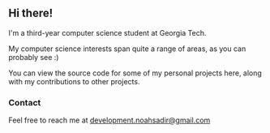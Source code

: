 ## Hi there!

I'm a third-year computer science student at Georgia Tech.

My computer science interests span quite a range of areas, as you can probably see :)

You can view the source code for some of my personal projects here, along with my contributions to other projects.

### Contact
Feel free to reach me at development.noahsadir@gmail.com
